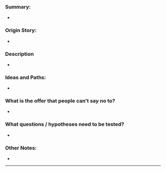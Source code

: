 
### Summary:
- 


### Origin Story:
- 


### Description
- 


### Ideas and Paths:
- 


### What is the offer that people can't say no to?
- 

### What questions / hypotheses need to be tested?
- 


### Other Notes:
- 

---



